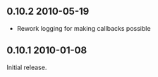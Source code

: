 ## 0.10.2 2010-05-19
* Rework logging for making callbacks possible

## 0.10.1 2010-01-08

Initial release.
